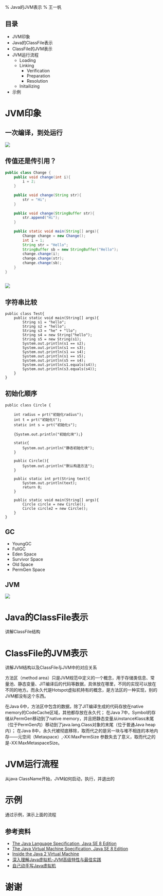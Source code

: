 % Java的JVM表示
% 王一帆

## 目录

- JVM印象
- Java的ClassFile表示
- ClassFile的JVM表示
- JVM运行流程
	- Loading
	- Linking
		- Verification
		- Preparation
		- Resolution
	- Initailizing
- 示例

# JVM印象

## 一次编译，到处运行

![](files/jvm01.png)

## 传值还是传引用？

```java
public class Change {
	public void change(int i){
		i = 2;
	}
	
	public void change(String str){
		str = "Hi";
	}
		
	public void change(StringBuffer str){
		str.append("Hi");
	}
    
    public static void main(String[] args){
        Change change = new Change();
        int i = 1;
        String str = "Hello";
        StringBuffer sb = new StringBuffer("Hello");
        change.change(i);
        change.change(str);
        change.change(sb);
    }
}
```

## 

![](files/jvm02.png)

## 字符串比较

```
public class Test{
    public static void main(String[] args){
        String s1 = "hello";
        String s2 = "hello";
        String s3 = "he" + "llo";
        String s4 = new String("hello");
        String s5 = new String(s1);
        System.out.println(s1 == s2);
        System.out.println(s1 == s3);
        System.out.println(s1 == s4);
        System.out.println(s1 == s5);
        System.out.println(s5 == s4);
        System.out.println(s1.equals(s4));
        System.out.println(s3.equals(s4));
    }
}
```

## 初始化顺序

```
public class Circle {

    int radius = prt("初始化radius");
    int t = prt("初始化t");
    static int s = prt("初始化s");

    {System.out.println("初始化块");}

    static{
        System.out.println("静态初始化块");
    }

    public Circle(){
        System.out.println("默认构造方法");
    }

    public static int prt(String text){
        System.out.println(text);
        return 0;
    }

    public static void main(String[] args){
        Circle circle = new Circle();
        Circle circle2 = new Circle();
    }
}
```

## GC 

- YoungGC
- FullGC
- Eden Space
- Survivor Space
- Old Space
- PermGen Space

## JVM

![](files/jvm03.jpg)

# Java的ClassFile表示

讲解ClassFile结构

# ClassFile的JVM表示

讲解JVM结构以及ClassFile与JVM中的对应关系

方法区（method area）只是JVM规范中定义的一个概念，用于存储类信息、常量池、静态变量、JIT编译后的代码等数据，具体放在哪里，不同的实现可以放在不同的地方。而永久代是Hotspot虚拟机特有的概念，是方法区的一种实现，别的JVM都没有这个东西。

在Java 6中，方法区中包含的数据，除了JIT编译生成的代码存放在native memory的CodeCache区域，其他都存放在永久代；
在Java 7中，Symbol的存储从PermGen移动到了native memory，并且把静态变量从instanceKlass末尾（位于PermGen内）移动到了java.lang.Class对象的末尾（位于普通Java heap内）；
在Java 8中，永久代被彻底移除，取而代之的是另一块与堆不相连的本地内存——元空间（Metaspace）,‑XX:MaxPermSize 参数失去了意义，取而代之的是-XX:MaxMetaspaceSize。

# JVM运行流程

从java ClassName开始，JVM如何启动，执行，并退出的

# 示例

通过示例，演示上面的流程

## 参考资料

- [The Java Language Specification, Java SE 8 Edition](https://docs.oracle.com/javase/specs/jls/se8/jls8.pdf)
- [The Java Virtual Machine Specification, Java SE 8 Edition](https://docs.oracle.com/javase/specs/jvms/se8/jvms8.pdf)
- [Inside the Java 2 Virtual Machine](http://www.artima.com/insidejvm/ed2/index.html)
- [深入理解Java虚拟机-JVM高级特性与最佳实践](https://book.douban.com/subject/6522893/)
- [自己动手写Java虚拟机](https://book.douban.com/subject/26802084/)

# 谢谢

